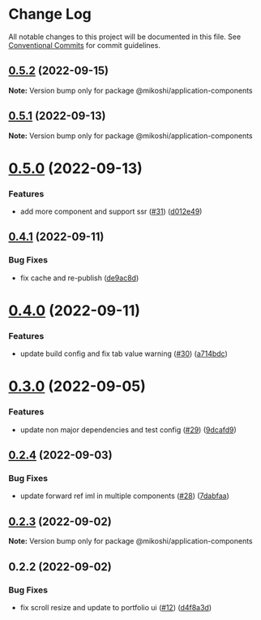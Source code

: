 # Change Log

All notable changes to this project will be documented in this file.
See [Conventional Commits](https://conventionalcommits.org) for commit guidelines.

## [0.5.2](https://github.com/anthony-y-zhu14/MikoshiUI/compare/@mikoshi/application-components@0.5.1...@mikoshi/application-components@0.5.2) (2022-09-15)

**Note:** Version bump only for package @mikoshi/application-components





## [0.5.1](https://github.com/anthony-y-zhu14/MikoshiUI/compare/@mikoshi/application-components@0.5.0...@mikoshi/application-components@0.5.1) (2022-09-13)

**Note:** Version bump only for package @mikoshi/application-components





# [0.5.0](https://github.com/anthony-y-zhu14/MikoshiUI/compare/@mikoshi/application-components@0.4.1...@mikoshi/application-components@0.5.0) (2022-09-13)


### Features

* add more component and support ssr ([#31](https://github.com/anthony-y-zhu14/MikoshiUI/issues/31)) ([d012e49](https://github.com/anthony-y-zhu14/MikoshiUI/commit/d012e496802cc3d8753e8bd3eed2b53177951228))





## [0.4.1](https://github.com/anthony-y-zhu14/MikoshiUI/compare/@mikoshi/application-components@0.4.0...@mikoshi/application-components@0.4.1) (2022-09-11)


### Bug Fixes

* fix cache and re-publish ([de9ac8d](https://github.com/anthony-y-zhu14/MikoshiUI/commit/de9ac8d0f0ae14049ecc919f3eee7044ddf46842))





# [0.4.0](https://github.com/anthony-y-zhu14/MikoshiUI/compare/@mikoshi/application-components@0.3.0...@mikoshi/application-components@0.4.0) (2022-09-11)


### Features

* update build config and fix tab value warning ([#30](https://github.com/anthony-y-zhu14/MikoshiUI/issues/30)) ([a714bdc](https://github.com/anthony-y-zhu14/MikoshiUI/commit/a714bdc9a9e317746171c534a0a4227480204f00))





# [0.3.0](https://github.com/anthony-y-zhu14/MikoshiUI/compare/@mikoshi/application-components@0.2.4...@mikoshi/application-components@0.3.0) (2022-09-05)


### Features

* update non major dependencies and test config ([#29](https://github.com/anthony-y-zhu14/MikoshiUI/issues/29)) ([9dcafd9](https://github.com/anthony-y-zhu14/MikoshiUI/commit/9dcafd9773342116a1ca194989af60fa86b957ff))





## [0.2.4](https://github.com/anthony-y-zhu14/MikoshiUI/compare/@mikoshi/application-components@0.2.3...@mikoshi/application-components@0.2.4) (2022-09-03)


### Bug Fixes

* update forward ref iml in multiple components ([#28](https://github.com/anthony-y-zhu14/MikoshiUI/issues/28)) ([7dabfaa](https://github.com/anthony-y-zhu14/MikoshiUI/commit/7dabfaadc0fd01104e6affc610b4677bf1e0010a))





## [0.2.3](https://github.com/anthony-y-zhu14/MikoshiUI/compare/@mikoshi/application-components@0.2.2...@mikoshi/application-components@0.2.3) (2022-09-02)

**Note:** Version bump only for package @mikoshi/application-components





## 0.2.2 (2022-09-02)


### Bug Fixes

* fix scroll resize and update to portfolio ui ([#12](https://github.com/anthony-y-zhu14/MikoshiUI/issues/12)) ([d4f8a3d](https://github.com/anthony-y-zhu14/MikoshiUI/commit/d4f8a3d4089141e6a6937f257e31f8e877ea8853))
